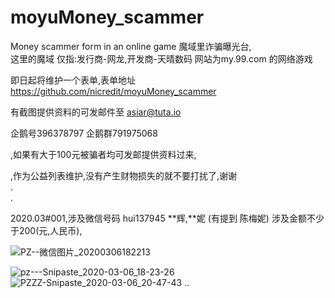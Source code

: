 # moyuMoney_scammer
Money scammer form in an online game
魔域里诈骗曝光台,  
这里的魔域 仅指:发行商-网龙,开发商-天晴数码 网站为my.99.com 的网络游戏 

即日起将维护一个表单,表单地址 https://github.com/nicredit/moyuMoney_scammer  


有截图提供资料的可发邮件至 asiar@tuta.io  


企鹅号396378797 企鹅群791975068  


,如果有大于100元被骗者均可发邮提供资料过来,  


,作为公益列表维护,没有产生财物损失的就不要打扰了,谢谢   
.  
.

2020.03#001,涉及微信号码 hui137945  **辉,**妮 (有提到  陈梅妮) 涉及金额不少于200(元,人民币),  


![PZ--微信图片_20200306182213](https://user-images.githubusercontent.com/61865009/76075240-9d4e8e80-5fd7-11ea-9779-cfbc8ab7dbed.jpg)  

![pz---Snipaste_2020-03-06_18-23-26](https://user-images.githubusercontent.com/61865009/76075253-a3446f80-5fd7-11ea-942b-c335ea174720.png)
![PZZZ-Snipaste_2020-03-06_20-47-43](https://user-images.githubusercontent.com/61865009/76084904-e3ade880-5feb-11ea-96df-5a277b5da36e.png)
..
